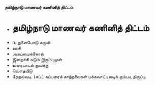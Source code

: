 **தமிழ்நாடு மாணவர் கணினித் திட்டம்**
- # தமிழ்நாடு மாணவர் கணினித் திட்டம்
- n. துளைபோடு  கருவி
- ஊசி
- அகப்மைக்கோல்
- இறைச்சி சுடும் இரும்புமுள்
- உரையாடல் துவக்கு
- வௌதயிடு
- தேறல்வடி.  (கப்.) கப்பரைக் காற்றலைகள் பக்கவாட்டிலடிக் கும்படி திருப்பு.

